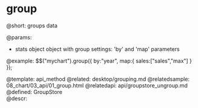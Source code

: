group
=============



@short:
	groups data

@params:
- stats		object		object with group settings: 'by' and 'map' parameters


@example:
$$("mychart").group({
				by:"year",
				map:{
					sales:["sales","max"]
				}
			});

@template:	api_method
@related:
	desktop/grouping.md
@relatedsample: 
	08_chart/03_api/01_group.html
@relatedapi:
	api/groupstore_ungroup.md
@defined:	GroupStore	
@descr:


